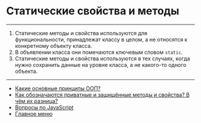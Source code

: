 # Статические свойства и методы

---

1. Статические методы и свойства используются для функциональности, принадлежат классу в целом, а не относятся к конкретному объекту класса.
2. В объявлении класса они помечаются ключевым словом `static`.
3. Статические методы и свойства используются в тех случаях, когда нужно сохранить данные на уровне класса, а не какого-то одного объекта.

---

- [Какие основные принципы ООП?](./principles.md)
- [Как обозначаются приватные и защищённые методы и свойства? В чём их разница?](./propertydef.md)
- [Вопросы по JavaScript](../javaScript.md)
- [Главное меню](../../README.md)
